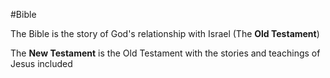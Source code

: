 #Bible

The Bible is the story of God's relationship with Israel (The **Old Testament**)

The **New Testament** is the Old Testament with the stories and teachings of Jesus included